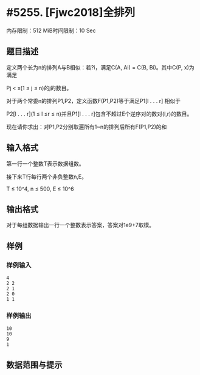 # #5255. [Fjwc2018]全排列

内存限制：512 MiB时间限制：10 Sec

## 题目描述

定义两个长为n的排列A与B相似：若?i，满足C(A, Ai) = C(B, Bi)。其中C(P, x)为满足

Pj < x(1 &le; j &le; n)的j的数目。

对于两个常委n的排列P1,P2，定义函数F(P1,P2)等于满足P1[l . . . r] 相似于

P2[l . . . r](1 &le; l &le;r &le; n)并且P1[l . . . r]包含不超过E个逆序对的数对(l,r)的数目。

现在请你求出：对P1,P2分别取遍所有1~n的排列后所有F(P1,P2)的和

## 输入格式

第一行一个整数T表示数据组数。

接下来T行每行两个非负整数n,E。

T &le; 10^4, n &le; 500, E &le; 10^6

## 输出格式

对于每组数据输出一行一个整数表示答案，答案对1e9+7取模。

## 样例

### 样例输入

    
    4
    2 2
    2 1
    2 0
    1 1
    

### 样例输出

    
    10
    10
    9
    1
    

## 数据范围与提示
